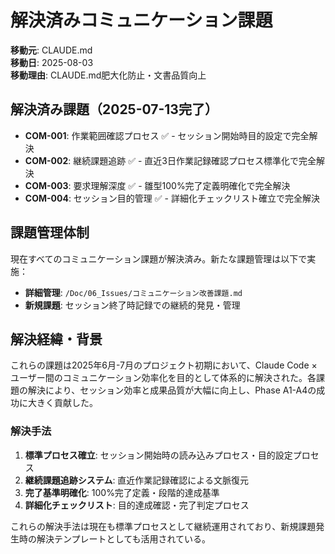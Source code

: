 # 解決済みコミュニケーション課題

**移動元**: CLAUDE.md  
**移動日**: 2025-08-03  
**移動理由**: CLAUDE.md肥大化防止・文書品質向上

## 解決済み課題（2025-07-13完了）

- **COM-001**: 作業範囲確認プロセス ✅ - セッション開始時目的設定で完全解決
- **COM-002**: 継続課題追跡 ✅ - 直近3日作業記録確認プロセス標準化で完全解決  
- **COM-003**: 要求理解深度 ✅ - 雛型100%完了定義明確化で完全解決
- **COM-004**: セッション目的管理 ✅ - 詳細化チェックリスト確立で完全解決

## 課題管理体制

現在すべてのコミュニケーション課題が解決済み。新たな課題管理は以下で実施：
- **詳細管理**: `/Doc/06_Issues/コミュニケーション改善課題.md`
- **新規課題**: セッション終了時記録での継続的発見・管理

## 解決経緯・背景

これらの課題は2025年6月-7月のプロジェクト初期において、Claude Code × ユーザー間のコミュニケーション効率化を目的として体系的に解決された。各課題の解決により、セッション効率と成果品質が大幅に向上し、Phase A1-A4の成功に大きく貢献した。

### 解決手法

1. **標準プロセス確立**: セッション開始時の読み込みプロセス・目的設定プロセス
2. **継続課題追跡システム**: 直近作業記録確認による文脈復元
3. **完了基準明確化**: 100%完了定義・段階的達成基準
4. **詳細化チェックリスト**: 目的達成確認・完了判定プロセス

これらの解決手法は現在も標準プロセスとして継続運用されており、新規課題発生時の解決テンプレートとしても活用されている。